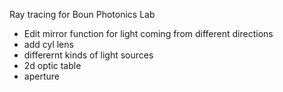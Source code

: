 Ray tracing for Boun Photonics Lab
- Edit mirror function for light coming from different directions
- add cyl lens
- differernt kinds of light sources
- 2d optic table
- aperture